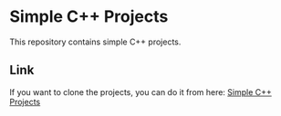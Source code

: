 # Simple C++ Projects

This repository contains simple C++ projects.

## Link

If you want to clone the projects, you can do it from here: [Simple C++ Projects](https://github.com/Ziad-AhmedX/SimpleCpp_Projects)

